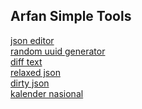 ## Arfan Simple Tools

<a href="/json">json editor</a> <br>
<a href="/uuid">random uuid generator</a><br>
<a href="/diff">diff text</a><br>
<a href="/rjson">relaxed json</a><br>
<a href="/dirty-json">dirty json</a><br>
<a href="/kalender">kalender nasional</a><br>



